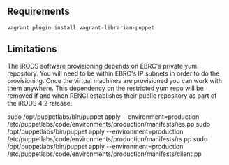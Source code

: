 
## Requirements

    vagrant plugin install vagrant-librarian-puppet

## Limitations

The iRODS software provisioning depends on EBRC's private yum
repository. You will need to be within EBRC's IP subnets in order to do
the provisioning. Once the virtual machines are provisioned you can work
with them anywhere. This dependency on the restricted yum repo will be
removed if and when RENCI establishes their public repository as part of
the iRODS 4.2 release.

sudo /opt/puppetlabs/bin/puppet apply --environment=production /etc/puppetlabs/code/environments/production/manifests/ies.pp
sudo /opt/puppetlabs/bin/puppet apply --environment=production /etc/puppetlabs/code/environments/production/manifests/rs.pp
sudo /opt/puppetlabs/bin/puppet apply --environment=production /etc/puppetlabs/code/environments/production/manifests/client.pp

